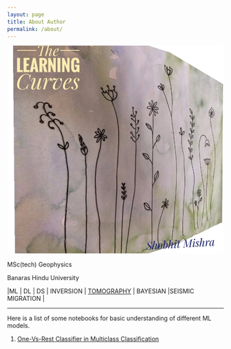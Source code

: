 ```yaml
---
layout: page
title: About Author
permalink: /about/
---
```


   

 ![Image](https://github.com/thelearningcurves/my_blog/blob/master/images/Webp.net-resizeimage.jpg?raw=truesy)

 MSc(tech) Geophysics

 Banaras Hindu University


 |ML | DL | DS | INVERSION | [TOMOGRAPHY](https://thelearningcurves.github.io/tomography/) | BAYESIAN |SEISMIC MIGRATION |



-----------------------------
Here is a list of some notebooks for basic understanding of different ML models.

1. [One-Vs-Rest Classifier in Multiclass Classification](https://github.com/thelearningcurves/my_blog/blob/master/trial_with_cars.ipynb)
